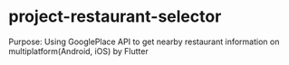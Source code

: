 # project-restaurant-selector
Purpose:  Using GooglePlace API to get nearby restaurant information on multiplatform(Android, iOS) by Flutter
